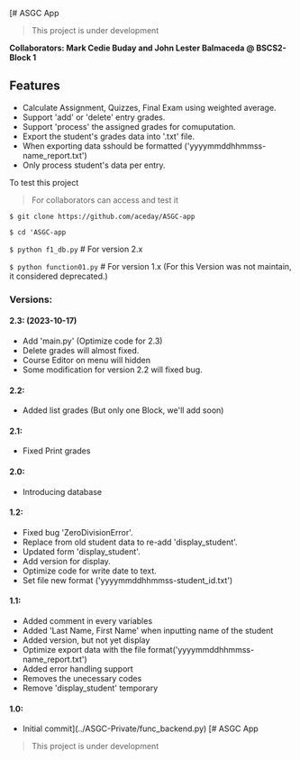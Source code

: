 [# ASGC App
> This project is under development

 __Collaborators: Mark Cedie Buday and John Lester Balmaceda @ BSCS2-Block 1__

## Features
- Calculate Assignment, Quizzes, Final Exam using weighted average.
- Support 'add' or 'delete' entry grades.
- Support 'process' the assigned grades for comuputation.
- Export the student's grades data into '.txt' file.
- When exporting data sshould be formatted ('yyyymmddhhmmss-name_report.txt')
- Only process student's data per entry.


To test this project
> For collaborators can access and test it

`$ git clone https://github.com/aceday/ASGC-app` 

`$ cd 'ASGC-app`

`$ python f1_db.py` # For version 2.x

`$ python function01.py` # For version 1.x (For this Version was not maintain, it considered deprecated.)

### Versions:
#### 2.3: (2023-10-17)
- Add 'main.py' (Optimize code for 2.3)
- Delete grades will almost fixed.
- Course Editor on menu will hidden
- Some modification for version 2.2 will fixed bug.
#### 2.2:
- Added list grades (But only one Block, we'll add soon)
#### 2.1:
- Fixed Print grades
#### 2.0:
- Introducing database
#### 1.2:
- Fixed bug 'ZeroDivisionError'.
- Replace from old student data to re-add 'display_student'.
- Updated form 'display_student'.
- Add version for display.
- Optimize code for write date to text.
- Set file new format ('yyyymmddhhmmss-student_id.txt')
#### 1.1:
- Added comment in every variables
- Added 'Last Name, First Name' when inputting name of the student
- Added version, but not yet display
- Optimize export data with the file format('yyyymmddhhmmss-name_report.txt')
- Added error handling support
- Removes the unecessary codes
- Remove 'display_student' temporary
#### 1.0:
- Initial commit](../ASGC-Private/func_backend.py) [# ASGC App
> This project is under development
